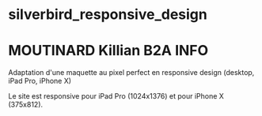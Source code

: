 # silverbird_responsive_design

# MOUTINARD Killian B2A INFO

Adaptation d'une maquette au pixel perfect en responsive design (desktop, iPad Pro, iPhone X)

Le site est responsive pour iPad Pro (1024x1376) et pour iPhone X (375x812).

